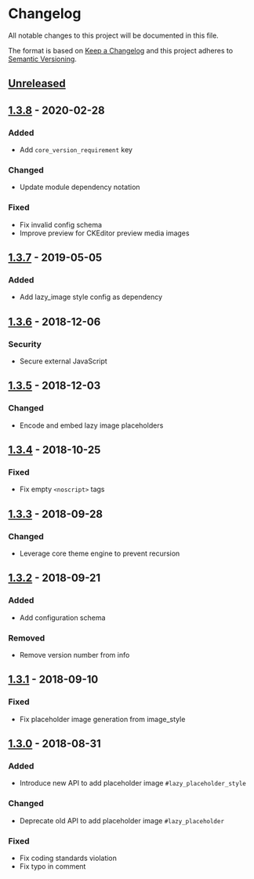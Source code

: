 # Changelog

All notable changes to this project will be documented in this file.

The format is based on [Keep a Changelog](http://keepachangelog.com/en/1.0.0/)
and this project adheres to [Semantic Versioning](http://semver.org/spec/v2.0.0.html).

## [Unreleased]

## [1.3.8] - 2020-02-28
### Added
- Add `core_version_requirement` key

### Changed
- Update module dependency notation

### Fixed
- Fix invalid config schema
- Improve preview for CKEditor preview media images

## [1.3.7] - 2019-05-05
### Added
- Add lazy_image style config as dependency

## [1.3.6] - 2018-12-06
### Security
- Secure external JavaScript

## [1.3.5] - 2018-12-03
### Changed
- Encode and embed lazy image placeholders

## [1.3.4] - 2018-10-25
### Fixed
- Fix empty `<noscript>` tags

## [1.3.3] - 2018-09-28
### Changed
- Leverage core theme engine to prevent recursion

## [1.3.2] - 2018-09-21
### Added
- Add configuration schema

### Removed
- Remove version number from info

## [1.3.1] - 2018-09-10
### Fixed
- Fix placeholder image generation from image_style

## [1.3.0] - 2018-08-31
### Added
- Introduce new API to add placeholder image `#lazy_placeholder_style`

### Changed
- Deprecate old API to add placeholder image `#lazy_placeholder`

### Fixed
- Fix coding standards violation
- Fix typo in comment

[Unreleased]: https://github.com/wongjn/lazy_image/compare/1.3.8...HEAD
[1.3.8]: https://github.com/wongjn/lazy_image/compare/1.3.7...1.3.8
[1.3.7]: https://github.com/wongjn/lazy_image/compare/1.3.6...1.3.7
[1.3.6]: https://github.com/wongjn/lazy_image/compare/1.3.5...1.3.6
[1.3.5]: https://github.com/wongjn/lazy_image/compare/1.3.4...1.3.5
[1.3.4]: https://github.com/wongjn/lazy_image/compare/1.3.3...1.3.4
[1.3.3]: https://github.com/wongjn/lazy_image/compare/1.3.2...1.3.3
[1.3.2]: https://github.com/wongjn/lazy_image/compare/1.3.1...1.3.2
[1.3.1]: https://github.com/wongjn/lazy_image/compare/1.3.0...1.3.1
[1.3.0]: https://github.com/wongjn/lazy_image/compare/1.3.0...1.2.1
